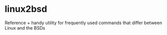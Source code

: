 # linux2bsd
Reference + handy utility for frequently used commands that differ between Linux and the BSDs
